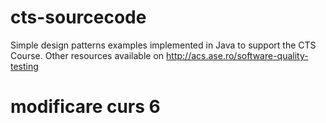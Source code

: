 # cts-sourcecode

Simple design patterns examples implemented in Java to support the CTS Course. Other resources available on http://acs.ase.ro/software-quality-testing

# modificare curs 6

